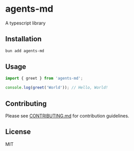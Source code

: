 # agents-md

A typescript library

## Installation

```bash
bun add agents-md
```

## Usage

```typescript
import { greet } from 'agents-md';

console.log(greet('World')); // Hello, World!
```

## Contributing

Please see [CONTRIBUTING.md](./CONTRIBUTING.md) for contribution guidelines.

## License

MIT
